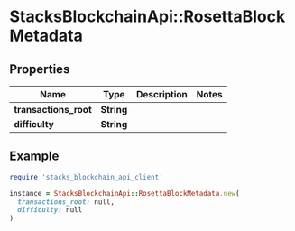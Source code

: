 # StacksBlockchainApi::RosettaBlockMetadata

## Properties

| Name | Type | Description | Notes |
| ---- | ---- | ----------- | ----- |
| **transactions_root** | **String** |  |  |
| **difficulty** | **String** |  |  |

## Example

```ruby
require 'stacks_blockchain_api_client'

instance = StacksBlockchainApi::RosettaBlockMetadata.new(
  transactions_root: null,
  difficulty: null
)
```

